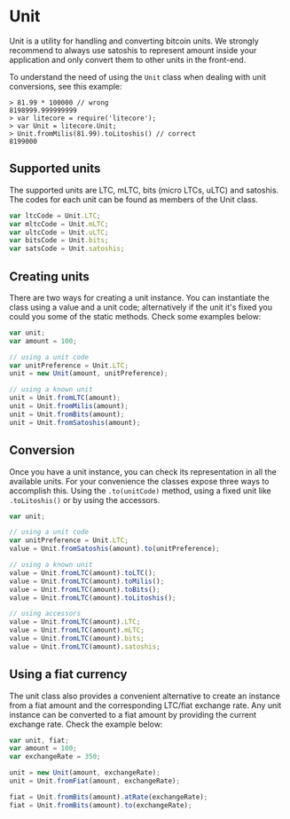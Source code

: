 # Unit
Unit is a utility for handling and converting bitcoin units. We strongly recommend to always use satoshis to represent amount inside your application and only convert them to other units in the front-end.

To understand the need of using the `Unit` class when dealing with unit conversions, see this example:

```
> 81.99 * 100000 // wrong
8198999.999999999
> var litecore = require('litecore');
> var Unit = litecore.Unit;
> Unit.fromMilis(81.99).toLitoshis() // correct
8199000
```

## Supported units
The supported units are LTC, mLTC, bits (micro LTCs, uLTC) and satoshis. The codes for each unit can be found as members of the Unit class.

```javascript
var ltcCode = Unit.LTC;
var mltcCode = Unit.mLTC;
var ultcCode = Unit.uLTC;
var bitsCode = Unit.bits;
var satsCode = Unit.satoshis;
```

## Creating units
There are two ways for creating a unit instance. You can instantiate the class using a value and a unit code; alternatively if the unit it's fixed you could you some of the static methods. Check some examples below:

```javascript
var unit;
var amount = 100;

// using a unit code
var unitPreference = Unit.LTC;
unit = new Unit(amount, unitPreference);

// using a known unit
unit = Unit.fromLTC(amount);
unit = Unit.fromMilis(amount);
unit = Unit.fromBits(amount);
unit = Unit.fromSatoshis(amount);
```

## Conversion
Once you have a unit instance, you can check its representation in all the available units. For your convenience the classes expose three ways to accomplish this. Using the `.to(unitCode)` method, using a fixed unit like `.toLitoshis()` or by using the accessors.

```javascript
var unit;

// using a unit code
var unitPreference = Unit.LTC;
value = Unit.fromSatoshis(amount).to(unitPreference);

// using a known unit
value = Unit.fromLTC(amount).toLTC();
value = Unit.fromLTC(amount).toMilis();
value = Unit.fromLTC(amount).toBits();
value = Unit.fromLTC(amount).toLitoshis();

// using accessors
value = Unit.fromLTC(amount).LTC;
value = Unit.fromLTC(amount).mLTC;
value = Unit.fromLTC(amount).bits;
value = Unit.fromLTC(amount).satoshis;
```

## Using a fiat currency
The unit class also provides a convenient alternative to create an instance from a fiat amount and the corresponding LTC/fiat exchange rate. Any unit instance can be converted to a fiat amount by providing the current exchange rate. Check the example below:

```javascript
var unit, fiat;
var amount = 100;
var exchangeRate = 350;

unit = new Unit(amount, exchangeRate);
unit = Unit.fromFiat(amount, exchangeRate);

fiat = Unit.fromBits(amount).atRate(exchangeRate);
fiat = Unit.fromBits(amount).to(exchangeRate);
```
